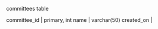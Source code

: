 committees table

committee_id    |   primary, int
name            |   varchar(50)
created_on      | 


